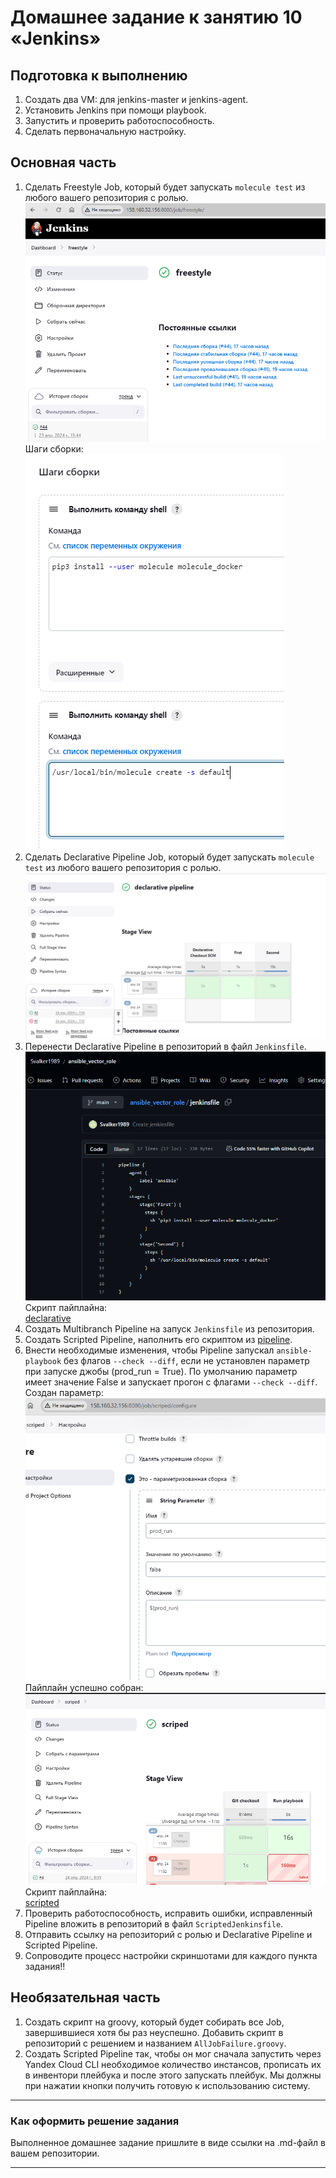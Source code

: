 # Домашнее задание к занятию 10 «Jenkins»

## Подготовка к выполнению

1. Создать два VM: для jenkins-master и jenkins-agent.
2. Установить Jenkins при помощи playbook.
3. Запустить и проверить работоспособность.
4. Сделать первоначальную настройку.

## Основная часть

1. Сделать Freestyle Job, который будет запускать `molecule test` из любого вашего репозитория с ролью.
![](https://github.com/Svalker1989/CICD/blob/master/09-ci-04-jenkins/1.PNG)  
Шаги сборки:  
![](https://github.com/Svalker1989/CICD/blob/master/09-ci-04-jenkins/1_1.PNG)  
3. Сделать Declarative Pipeline Job, который будет запускать `molecule test` из любого вашего репозитория с ролью.
![](https://github.com/Svalker1989/CICD/blob/master/09-ci-04-jenkins/2.PNG)  
4. Перенести Declarative Pipeline в репозиторий в файл `Jenkinsfile`.
![](https://github.com/Svalker1989/CICD/blob/master/09-ci-04-jenkins/3.PNG)  
Скрипт пайплайна:  
[declarative](https://github.com/Svalker1989/CICD/blob/master/09-ci-04-jenkins/pipeline/declarative)  
5. Создать Multibranch Pipeline на запуск `Jenkinsfile` из репозитория.
6. Создать Scripted Pipeline, наполнить его скриптом из [pipeline](./pipeline).
7. Внести необходимые изменения, чтобы Pipeline запускал `ansible-playbook` без флагов `--check --diff`, если не установлен параметр при запуске джобы (prod_run = True). По умолчанию параметр имеет значение False и запускает прогон с флагами `--check --diff`.
Создан параметр:  
![4](https://github.com/Svalker1989/CICD/blob/master/09-ci-04-jenkins/4.PNG)  
Пайплайн успешно собран:  
![5](https://github.com/Svalker1989/CICD/blob/master/09-ci-04-jenkins/5.PNG)  
Скрипт пайплайна:  
[scripted](https://github.com/Svalker1989/CICD/blob/master/09-ci-04-jenkins/pipeline/scripted)  
8. Проверить работоспособность, исправить ошибки, исправленный Pipeline вложить в репозиторий в файл `ScriptedJenkinsfile`.
9. Отправить ссылку на репозиторий с ролью и Declarative Pipeline и Scripted Pipeline.
10. Сопроводите процесс настройки скриншотами для каждого пункта задания!!

## Необязательная часть

1. Создать скрипт на groovy, который будет собирать все Job, завершившиеся хотя бы раз неуспешно. Добавить скрипт в репозиторий с решением и названием `AllJobFailure.groovy`.
2. Создать Scripted Pipeline так, чтобы он мог сначала запустить через Yandex Cloud CLI необходимое количество инстансов, прописать их в инвентори плейбука и после этого запускать плейбук. Мы должны при нажатии кнопки получить готовую к использованию систему.

---

### Как оформить решение задания

Выполненное домашнее задание пришлите в виде ссылки на .md-файл в вашем репозитории.

---
